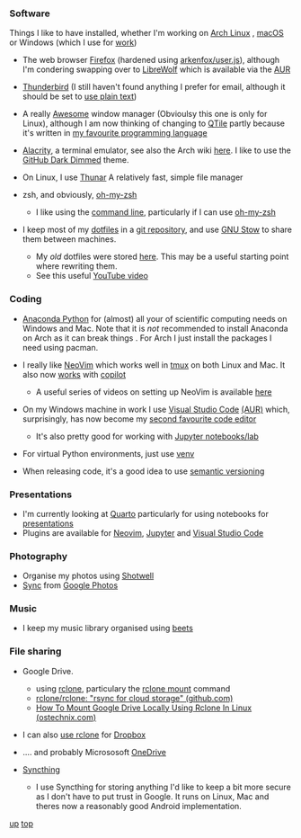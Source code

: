### Software

Things I like to have installed, whether I'm working on [Arch Linux](../arch_linux/README.md) , [macOS](../macos/README.md) or Windows (which I use for [work](../work/README.md))

- The web browser [Firefox](https://wiki.archlinux.org/title/Firefox) (hardened using [arkenfox/user.js](https://github.com/arkenfox/user.js/)), although I'm condering swapping over to [LibreWolf](https://librewolf.net/) which is available via the [AUR](https://aur.archlinux.org/packages/librewolf)
- [Thunderbird](https://wiki.archlinux.org/title/Thunderbird) (I still haven't found anything I prefer for email, although it should be set to [use plain text](https://useplaintext.email/))
  
- A really [Awesome](https://awesomewm.org/) window manager (Obvioulsy this one is only for Linux), although I am now thinking of changing to [QTile](https://qtile.org/) partly because it's written in [my favourite programming language](https://www.python.org)
- [Alacrity](https://github.com/alacritty/alacritty), a terminal emulator, see also the Arch wiki [here](https://wiki.archlinux.org/title/Alacritty). I like to use the [GitHub Dark Dimmed](https://github.com/projekt0n/github-theme-contrib/blob/main/themes/alacritty/github_dark_dimmed.yml) theme.

- On Linux, I use [Thunar](https://wiki.archlinux.org/title/Thunar) A relatively fast, simple file manager
- zsh, and obviously, [oh-my-zsh](https://ohmyz.sh/)
  - I like using the [command line](./command_line.md), particularly if I can use [oh-my-zsh](https://github.com/ohmyzsh/wiki/blob/main/Cheatsheet.md)
- I keep most of my [dotfiles](https://github.com/webpro/awesome-dotfiles) in a [git repository](https://github.com/GrahamArden/dotfiles), and use [GNU Stow](https://www.gnu.org/software/stow/) to share them between machines.
  - My _old_ dotfiles were stored [here](https://bitbucket.org/trigfa/dotfiles/src/master/). This may be a useful starting point where rewriting them.
  - See this useful [YouTube video](https://www.youtube.com/watch?v=y6XCebnB9gs)

### Coding
- [Anaconda Python](https://www.anaconda.com/) for (almost) all your of scientific computing needs on Windows and Mac. Note that it is *not* recommended to install Anaconda on Arch as it can break things . For Arch I just install the packages I need using pacman.
- I really like [NeoVim](https://neovim.io/) which works well in [tmux](https://github.com/tmux/tmux/wiki) on both Linux and Mac. It also now [works](https://github.com/github/copilot.vim) with [copilot](https://github.com/features/copilot)
  - A useful series of videos on setting up NeoVim is available [here](https://www.youtube.com/watch?v=zHTeCSVAFNY)

- On my Windows machine in work I use [Visual Studio Code](https://code.visualstudio.com/) [(AUR)](https://aur.archlinux.org/packages/visual-studio-code-bin) which, surprisingly, has now become my [second favourite code editor](https://code.visualstudio.com/updates/v1_86)
  - It's also pretty good for working with [Jupyter](https://jupyter.org/)[ notebooks/lab](https://marketplace.visualstudio.com/items?itemName=ms-toolsai.jupyter)

- For virtual Python environments, just use [venv](../python/virtual_environments.md) 

- When releasing code, it's a good idea to use [semantic versioning](https://semver.org/)

### Presentations

- I'm currently looking at [Quarto](https://quarto.org) particularly for using notebooks for [presentations](https://quarto.org/docs/presentations/) 
- Plugins are available for [Neovim](https://quarto.org/docs/get-started/hello/neovim.html), [Jupyter](https://quarto.org/docs/get-started/hello/jupyter.html) and [Visual Studio Code](https://quarto.org/docs/get-started/hello/vscode.html)

### Photography
- Organise my photos using [Shotwell](https://en.wikipedia.org/wiki/Shotwell_(software))
- [Sync](https://aur.archlinux.org/packages/gphotos-sync) from [Google Photos](https://photos.google.com/)

### Music
- I keep my music library organised using [beets](https://beets.io/)

### File sharing
- Google Drive.
  - using [rclone](https://archlinux.org/packages/extra/x86_64/rclone/), particulary the [rclone mount](https://rclone.org/commands/rclone_mount/) command
  - [rclone/rclone: "rsync for cloud storage" (github.com)](https://github.com/rclone/rclone)
  - [How To Mount Google Drive Locally Using Rclone In Linux (ostechnix.com)](https://ostechnix.com/mount-google-drive-using-rclone-in-linux/)

- I can also [use rclone](https://rclone.org/dropbox/) for  [Dropbox](https://aur.archlinux.org/packages/dropbox)
- .... and probably Micrososoft [OneDrive](https://rclone.org/onedrive/)

- [Syncthing](https://docs.syncthing.net/intro/getting-started.html)
  - I use Syncthing for storing anything I'd like to keep a bit more secure as I don't have to put trust in Google. It runs on Linux, Mac and theres now a reasonably good Android implementation.

[up](README.md)
[top](../README.md)
